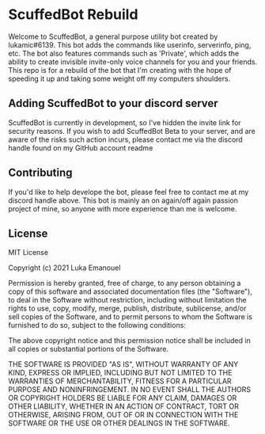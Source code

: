 # ScuffedBot Rebuild

Welcome to ScuffedBot, a general purpose utility bot created by lukamic#6139. This bot adds the commands like userinfo, serverinfo, ping, etc. The bot also features commands such as 'Private', which adds the ability to create invisible invite-only voice channels for you and your friends. This repo is for a rebuild of the bot that I'm creating with the hope of speeding it up and taking some weight off my computers shoulders.

## Adding ScuffedBot to your discord server

ScuffedBot is currently in development, so I've hidden the invite link for security reasons. If you wish to add ScuffedBot Beta to your server, and are aware of the risks such action incurs, please contact me via the discord handle found on my GitHub account readme

<!--Click [here](https://discord.com/oauth2/authorize?client_id=716559323379138581&scope=bot&permissions=2146692342) to invite ScuffedBot to your server, or follow the link below.

<!--```bash
https://discord.com/api/oauth2/authorize?client_id=771609837619904513&permissions=0&scope=bot
```
-->

## Contributing
If you'd like to help develope the bot, please feel free to contact me at my discord handle above. This bot is mainly an on again/off again passion project of mine, so anyone with more experience than me is welcome.

## License
MIT License

Copyright (c) 2021 Luka Emanouel

Permission is hereby granted, free of charge, to any person obtaining a copy
of this software and associated documentation files (the "Software"), to deal
in the Software without restriction, including without limitation the rights
to use, copy, modify, merge, publish, distribute, sublicense, and/or sell
copies of the Software, and to permit persons to whom the Software is
furnished to do so, subject to the following conditions:

The above copyright notice and this permission notice shall be included in all
copies or substantial portions of the Software.

THE SOFTWARE IS PROVIDED "AS IS", WITHOUT WARRANTY OF ANY KIND, EXPRESS OR
IMPLIED, INCLUDING BUT NOT LIMITED TO THE WARRANTIES OF MERCHANTABILITY,
FITNESS FOR A PARTICULAR PURPOSE AND NONINFRINGEMENT. IN NO EVENT SHALL THE
AUTHORS OR COPYRIGHT HOLDERS BE LIABLE FOR ANY CLAIM, DAMAGES OR OTHER
LIABILITY, WHETHER IN AN ACTION OF CONTRACT, TORT OR OTHERWISE, ARISING FROM,
OUT OF OR IN CONNECTION WITH THE SOFTWARE OR THE USE OR OTHER DEALINGS IN THE
SOFTWARE.

